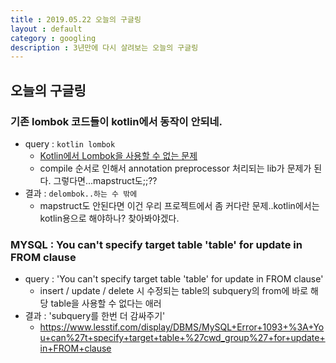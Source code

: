 ```yaml
---
title : 2019.05.22 오늘의 구글링
layout : default
category : googling
description : 3년만에 다시 살려보는 오늘의 구글링
---
```


## 오늘의 구글링

### 기존 lombok 코드들이 kotlin에서 동작이 안되네.
- query : `kotlin lombok`
  - [Kotlin에서 Lombok을 사용할 수 없는 문제](https://sehajyang.github.io/etc/2019/03/07/kotlin-and-lombok.html)
  - compile 순서로 인해서 annotation preprocessor 처리되는 lib가 문제가 된다. 그렇다면...mapstruct도;;??
- 결과 : `delombok..하는 수 밖에`
  - mapstruct도 안된다면 이건 우리 프로젝트에서 좀 커다란 문제..kotlin에서는 kotlin용으로 해야하나? 찾아봐야겠다.

### MYSQL : You can't specify target table 'table' for update in FROM clause
- query : 'You can't specify target table 'table' for update in FROM clause'
    - insert / update / delete 시 수정되는 table의 subquery의 from에 바로 해당 table을 사용할 수 없다는 애러
- 결과 : 'subquery를 한번 더 감싸주기'
    - https://www.lesstif.com/display/DBMS/MySQL+Error+1093+%3A+You+can%27t+specify+target+table+%27cwd_group%27+for+update+in+FROM+clause